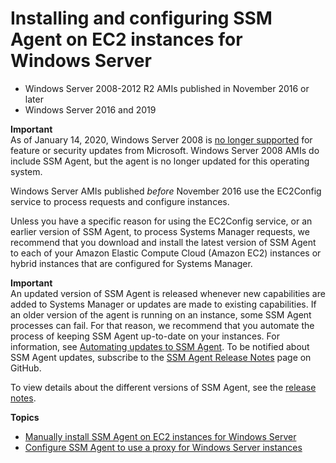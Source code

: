 # Installing and configuring SSM Agent on EC2 instances for Windows Server<a name="sysman-install-ssm-win"></a>
+ Windows Server 2008\-2012 R2 AMIs published in November 2016 or later
+ Windows Server 2016 and 2019

**Important**  
As of January 14, 2020, Windows Server 2008 is [no longer supported](https://www.microsoft.com/en-us/cloud-platform/windows-server-2008) for feature or security updates from Microsoft\. Windows Server 2008 AMIs do include SSM Agent, but the agent is no longer updated for this operating system\.

Windows Server AMIs published *before* November 2016 use the EC2Config service to process requests and configure instances\.

Unless you have a specific reason for using the EC2Config service, or an earlier version of SSM Agent, to process Systems Manager requests, we recommend that you download and install the latest version of SSM Agent to each of your Amazon Elastic Compute Cloud \(Amazon EC2\) instances or hybrid instances that are configured for Systems Manager\.

**Important**  
An updated version of SSM Agent is released whenever new capabilities are added to Systems Manager or updates are made to existing capabilities\. If an older version of the agent is running on an instance, some SSM Agent processes can fail\. For that reason, we recommend that you automate the process of keeping SSM Agent up\-to\-date on your instances\. For information, see [Automating updates to SSM Agent](ssm-agent-automatic-updates.md)\. To be notified about SSM Agent updates, subscribe to the [SSM Agent Release Notes](https://github.com/aws/amazon-ssm-agent/blob/mainline/RELEASENOTES.md) page on GitHub\.

To view details about the different versions of SSM Agent, see the [release notes](https://github.com/aws/amazon-ssm-agent/blob/master/RELEASENOTES.md)\.

**Topics**
+ [Manually install SSM Agent on EC2 instances for Windows Server](sysman-install-win.md)
+ [Configure SSM Agent to use a proxy for Windows Server instances](sysman-install-ssm-proxy.md)